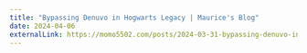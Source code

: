 ```yaml
---
title: "Bypassing Denuvo in Hogwarts Legacy | Maurice's Blog"
date: 2024-04-06
externalLink: https://momo5502.com/posts/2024-03-31-bypassing-denuvo-in-hogwarts-legacy/
---
```

